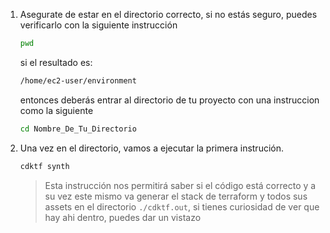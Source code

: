 




1. Asegurate de estar en el directorio correcto, si no estás seguro, puedes verificarlo con la siguiente instrucción
    ```bash
    pwd
    ```
    si el resultado es: 
    ```bash
    /home/ec2-user/environment
    ```
    entonces deberás entrar al directorio de tu proyecto con una instruccion como la siguiente

    ```bash
    cd Nombre_De_Tu_Directorio
    ```
    
1. Una vez en el directorio, vamos a ejecutar la primera instrución.
    ```bash
    cdktf synth
    ```
    > Esta instrucción nos permitirá saber si el código está correcto y a su vez este mismo va generar el stack de terraform y todos sus assets en el directorio `./cdktf.out`, si tienes curiosidad de ver que hay ahi dentro, puedes dar un vistazo
